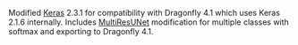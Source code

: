 Modified [Keras](https://github.com/keras-team/keras) 2.3.1 for compatibility with Dragonfly 4.1 which uses Keras 2.1.6 internally. Includes [MultiResUNet](https://github.com/nibtehaz/MultiResUNet) modification for multiple classes with softmax and exporting to Dragonfly 4.1. 
